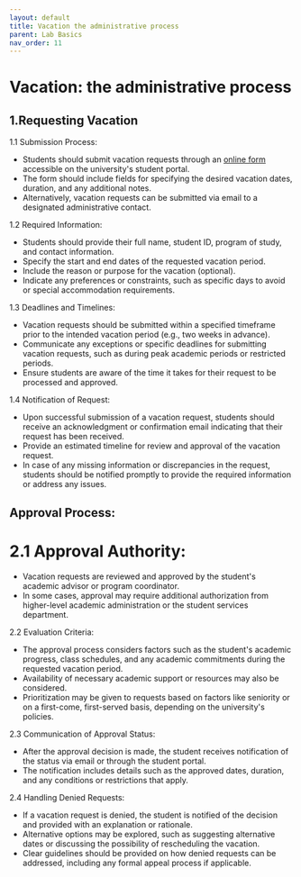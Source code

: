 ```yaml
---
layout: default
title: Vacation the administrative process
parent: Lab Basics
nav_order: 11
---
```


# Vacation: the administrative process
## 1.Requesting Vacation
1.1 Submission Process:
+ Students should submit vacation requests through an [online form](https://www.uni-bamberg.de/studium/im-studium/studienorganisation/beurlaubung/) accessible on the university's student portal.
+ The form should include fields for specifying the desired vacation dates, duration, and any additional notes.
+ Alternatively, vacation requests can be submitted via email to a designated administrative contact.

1.2 Required Information:
+	Students should provide their full name, student ID, program of study, and contact information.
+	Specify the start and end dates of the requested vacation period.
+	Include the reason or purpose for the vacation (optional).
+	Indicate any preferences or constraints, such as specific days to avoid or special accommodation requirements.

1.3 Deadlines and Timelines:
+	Vacation requests should be submitted within a specified timeframe prior to the intended vacation period (e.g., two weeks in advance).
+	Communicate any exceptions or specific deadlines for submitting vacation requests, such as during peak academic periods or restricted periods.
+	Ensure students are aware of the time it takes for their request to be processed and approved.

1.4 Notification of Request:
+ Upon successful submission of a vacation request, students should receive an acknowledgment or confirmation email indicating that their request has been received.
+	Provide an estimated timeline for review and approval of the vacation request.
+	In case of any missing information or discrepancies in the request, students should be notified promptly to provide the required information or address any issues.

## Approval Process:
# 2.1 Approval Authority:
+	Vacation requests are reviewed and approved by the student's academic advisor or program coordinator.
+	In some cases, approval may require additional authorization from higher-level academic administration or the student services department.

2.2 Evaluation Criteria:
+	The approval process considers factors such as the student's academic progress, class schedules, and any academic commitments during the requested vacation period.
+	Availability of necessary academic support or resources may also be considered.
+	Prioritization may be given to requests based on factors like seniority or on a first-come, first-served basis, depending on the university's policies.

2.3 Communication of Approval Status:
+	After the approval decision is made, the student receives notification of the status via email or through the student portal.
+	The notification includes details such as the approved dates, duration, and any conditions or restrictions that apply.

2.4 Handling Denied Requests:
+	If a vacation request is denied, the student is notified of the decision and provided with an explanation or rationale.
+	Alternative options may be explored, such as suggesting alternative dates or discussing the possibility of rescheduling the vacation.
+	Clear guidelines should be provided on how denied requests can be addressed, including any formal appeal process if applicable.
